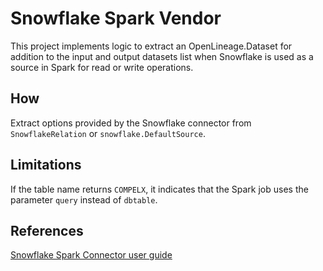 # Snowflake Spark Vendor

This project implements logic to extract an OpenLineage.Dataset for addition to the input and output datasets list 
when Snowflake is used as a source in Spark for read or write operations.

## How
Extract options provided by the Snowflake connector from `SnowflakeRelation` or `snowflake.DefaultSource`.

## Limitations
If the table name returns `COMPELX`, it indicates that the Spark job uses the parameter `query` instead of `dbtable`.

## References
[Snowflake Spark Connector user guide](https://docs.snowflake.com/en/user-guide/spark-connector-use)